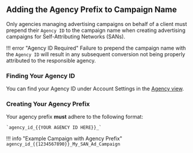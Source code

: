 ## Adding the Agency Prefix to Campaign Name

Only agencies managing advertising campaigns on behalf of a client must prepend their `Agency ID` to the campaign name when creating advertising campaigns for Self-Attributing Networks (SANs).  

!!! error "Agency ID Required"
	Failure to prepend the campaign name with the `Agency ID` will result in any subsequent conversion not being properly attributed to the responsible agency.

### Finding Your Agency ID

You can find your Agency ID under Account Settings in the [Agency view](/dashboard/agency-view/#managing-your-agency-profile).

### Creating Your Agency Prefix

Your agency prefix **must** adhere to the following format:

	`agency_id_{{YOUR AGENCY ID HERE}}_`

!!! info "Example Campaign with Agency Prefix"
 	`agency_id_{{1234567890}}_My_SAN_Ad_Campaign`
